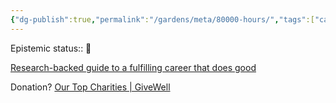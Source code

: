 ```yaml
---
{"dg-publish":true,"permalink":"/gardens/meta/80000-hours/","tags":["career"]}
---
```


Epistemic status:: 🌱

[Research-backed guide to a fulfilling career that does good](https://80000hours.org/career-guide/)

Donation?
[Our Top Charities | GiveWell](https://www.givewell.org/charities/top-charities)